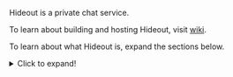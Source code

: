 Hideout is a private chat service.

To learn about building and hosting Hideout, visit [wiki](https://github.com/techmindful/hideout/wiki).

To learn about what Hideout is, expand the sections below.
<details>
  <summary>Click to expand!</summary>
  
  # What is Hideout?
  Hideout is a private chat service.

  # Why Privacy?
  I always like to use this analogy.

  Imagine two people, Adam and Bob.

  If Adam knows a lot about Bob, but Bob knows very little about Adam,

  Then we say Adam overpowers Bob.

  If you can agree with that, then you can see the importance of privacy, on a personal scale.

  But privacy on a personal scale is just a synonym to security.

  Now replace Adam with governments and corporations,

  And replace Bob with the mass population. The people.

  # Use Cases
  1. Hideout is useful when you want to have a private conversation with your friends, but you are currently using a service that violates user's privacy, e.g. Facebook Messenger, Discord, Gmail, and so on. By using Hideout, the conversation is simply moved away from the unprivate service, leaving it nothing to collect and spy on.
  2. Hideout is particularly useful if you want a chat room that's persistent, yet still private, which you and your friends can bookmark and keep going back to.
  3. Hideout is useful if your friends are scattered across multiple messaging apps. Someone on Snapchat can't talk to someone on Signal. But they can convene in a Hideout chat room.

  # Threat Model
  Hideout assumes your communication on the unprivate service isn't compromised. If you want a private conversation without it being logged by the unprivate service, Hideout can help. If your communication on the unprivate service is being actively monitored and tampered with, you'll need to establish a new private communication channel with your friends, preferably in person.

  # How is Hideout private?
  - Hideout is designed to be self-hosted. The idea is that the more privacy-aware and tech-savvy person among a friend group will host the server, to use with their friends. So trust is already a given. The user trusts the server as much as they trust the person hosting.
  - Disposable letters can't be read after a max read limit is reached. A disposable chat room can't be joined after the max join limit is reached. This "access-based" approach gives a stronger guarantee of privacy than the "time-based" approach. If a message or chat room is set to be deleted after 15 minutes, nothing stops it from being viewed by unwanted parties at the 14th minute.

  # Persistent Chat: Hideout's own invention!
  Persistent chat rooms is a simple yet powerful idea. It's a private chat room that doesn't expire, so the participants can keep going back to it, without having to create a new room every time they talk. Hideout achieves this in a very simple way.

  Imagine you have already created a disposable chat room and you are chatting with your friends. Everything you say in this room is private. If you go ahead and create a second chat room, you can share the link of this new room privately with your friends. Since only you and your friends know about this new room, it doesn't have to expire. Hideout just automates this process.

  Here are the details of how it's automated. A person creates a persistent chat room, and sets the number of participants to 4, for example. This makes Hideout generate a chat room that can be joined infinitely on the server. Then, Hideout generates an "entrance", which contains the room ID. The entrance can only be accessed 4 times. The person shares the link to this entrance (not the chat!) to their 3 friends. The 4 of them each opens the entrance, and joins the room from there. Hideout deletes the entrance after all 4 people have accessed it. So nothing else can get the room ID. But the 4 people now have a persistent chat room that they can always go back into.

  Besides convenience, persistent chat is of great value for people who are in situations where it's improper to repeatedly create and share disposable chat room links, as doing so draws unwanted attention. In some countries, you can create and send 1000 room links on Discord every day, without the authority paying you a visit. But that's not the same in a lot of other places on the planet.

  # Troubleshooting
  If you received a link to a Hideout letter or chat, but it tells you that the maximum number of time it can be accessed is reached, then maybe some of the intended participants reloaded the letter page or rejoined the chat. If it's made certain that nobody is accessing multiple times, then the grim reality is probably that the communication among your friends is being spied on, and you all should move to secure messaging apps*.
  * Actually, it doesn't necessarily mean that it's the unprivate apps like Facebook Messenger and Discord who's the spying adversary. Unprivate operating systems like Windows 10 can be the spying one too. Another possibility is that someone's computer is hacked, and moving to a secure messaging app only obscures the hack. Overall, one should follow good security and privacy practices.

  # Why use Hideout, when there are already so many secure messaging apps?
  The project of Hideout arose from personal needs.

  I've been recommending my family and friends to use secure messaging apps like Signal, Wire, Element and so on. It wasn't easy. But some of them did sign up, installed the software, and started using it. But after a while, I noticed that the graph of my contacts on these apps form a star shape, where I'm the center. I have a lot of contacts on my end. But my friends don't have the initiative to further recommend those apps to their friends. I'm the only contact on their app for each of my friend.

  It's getting extremely fast and simple to install a new app, sign up, and start chatting nowadays. But it's still too much efforts for some. It probably won't last too long for my friends, who installed an app and has only me on the contact list. And for the other friends who aren't using secure messaging apps, we are still talking about personal stuff on platforms that don't repsect user privacy.

  That's when I started to work on Hideout. A chat service that requires no sign up, and no installation. You can create a chat room and send it to your contacts on unprivate platforms. But the conversation will remain private.

  # Feature-richness
  Hideout plans to implement emojis, file sharing, and voice/video chats. It plans to be as feature-rich as possible.

  # Hideout is designed to be self-hosted.
  Hideout is designed to be self-hosted. The idea is that the more privacy-minded and tech-savvy person among a friend group can set up a Hideout server, for them and their friends to use. The server is naturally trusted, as the owner is a friend.

  However, "self-hosting" has a more strict meaning here. Ideally, the server should be run on a device that the person <ins>physically owns</ins>. To protect the server operator's IP address, the server should be run behind a VPN. I've experimented and confirmed that it's very practical. Mullvad VPN has an open-source VPN client, and offers the ability of port-forwarding. The Hideout server I ran ended up having a URL followed by a port number, like https://<span></span>ww<span></span>w.myhideout.com:12345. Not a big deal since the URL can be bookmarked in the browser. Currently the only inconvenience is that Mullvad's port-forwarding is under development. I couldn't get more than 1 port forwarded. So I couldn't really SSH into my server at the same time.

  A less ideal option is to rent a server from a VPS provider that's reputable for respecting user's privacy. Currently I can only think of [Njalla](https://njal.la/). But I'm open to suggestions on that.

  The least ideal, almost unacceptable option is to rent a server from a VPS provider that doesn't necessarily respect user's privacy, like Google Cloud, Amazon AWS, and so on. If you can rent a server there, I don't see why you can't rent a server from Njalla.
  Hideout isn't designed to be hosted on a server that gives service to a large population. People shouldn't place much trust on servers run by strangers. Futhermore, such a server will probably be spammed a lot, as Hideout does not have account registration.

  # Functional Programming
  Hideout is built with 2 functional programming languages: Haskell and Elm. Functional programming is a programming paradigm that deserves a lot more attention and should be the future. In brief, it encourages separation of side-effects, and type safety, which eliminates classes of bugs, while making refactoring and testing a charm, instead of a pain. It's also the first paradigm where I find myself actively seeking to learn more, because of its deep yet playful nature. The ultimate goal of functional programming is "If it compiles, it works." So if you prefer to solve compile errors, rather than wrestle with runtime bugs, you'll like functional programming.

  I found [Learn You a Haskell for Great Good](http://learnyouahaskell.com/chapters) to be a great tutorial to get into functional programming with Haskell. Too bad it's non-HTTPS, so it's insecure to buy a copy with credit card. You can still read it for free though. Alternatively, [Elm](https://guide.elm-lang.org/) is famous for being easy to learn.
  
</details>

